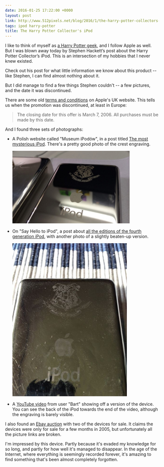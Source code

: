 ```yaml
---
date: 2016-01-25 17:22:00 +0000
layout: post
link: http://www.512pixels.net/blog/2016/1/the-harry-potter-collectors-ipod
tags: ipod harry-potter
title: The Harry Potter Collector's iPod
---
```


I like to think of myself as [a Harry Potter geek](http://scifi.stackexchange.com/search?q=user:3567+[harry-potter]), and I follow Apple as well.
But I was blown away today by Stephen Hackett&rsquo;s post about the Harry Potter Collector&rsquo;s iPod.
This is an intersection of my hobbies that I never knew existed.

Check out his post for what little information we know about this product -- like Stephen, I can find almost nothing about it.

But I did manage to find a few things Stephen couldn't -- a few pictures, and the date it was discontinued.

There are some old [terms and conditions](https://store.apple.com/Catalog/uk/Images/harrypottertandcs.html) on Apple's UK website.
This tells us when the promotion was discontinued, at least in Europe:

> The closing date for this offer is March 7, 2006. All purchases must be made by this date.

And I found three sets of photographs:

* A Polish website called "Museum iPod&oacute;w", in a post titled [The most mysterious iPod](http://www.ipod.info.pl/index.php/najbardziej-tajemniczy-ipod/). There's a pretty good photo of the crest engraving.

    <img src="/images/2016/hp-ipod-1.jpg" style="max-width: 80%">

* On "Say Hello to iPod", a post about [all the editions of the fourth generation iPod](http://ipod.se/2014/02/22/ipod-fourth-generation/), with another photo of a slightly beaten-up version.

    <img src="/images/2016/hp-ipod-2.jpg" style="max-width: 80%; max-height: 500px;">

* A [YouTube video](https://www.youtube.com/watch?v=viMyicEoyOY) from user "Bart" showing off a version of the device. You can see the back of the iPod towards the end of the video, although the engraving is barely visible.

I also found an [Ebay auction](http://www.ebay.ca/itm/Rarest-collection-of-special-edition-iPods-Harry-Potter-U2-Tony-Hawk-2002-/221308897361) with two of the devices for sale. It claims the devices were only for sale for a few months in 2005, but unfortunately all the picture links are broken.

I'm impressed by this device. Partly because it's evaded my knowledge for so long, and partly for how well it's managed to disappear.  In the age of the Internet, where everything is seemingly recorded forever, it's amazing to find something that's been almost completely forgotten.
